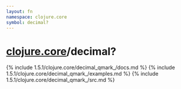 ```yaml
---
layout: fn
namespace: clojure.core
symbol: decimal?
---
```


# [clojure.core](../)/decimal?

{% include 1.5.1/clojure.core/decimal_qmark_/docs.md %}
{% include 1.5.1/clojure.core/decimal_qmark_/examples.md %}
{% include 1.5.1/clojure.core/decimal_qmark_/src.md %}

